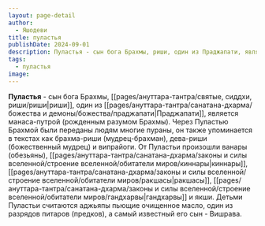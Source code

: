 ```yaml
---
layout: page-detail
author:
  - Яшодеви
title: пуластья
publishDate: 2024-09-01
description: Пуластья - сын бога Брахмы, риши, один из Праджапати, является манаса-путрой (рожденным разумом Брахмы). Через Пуластью Брахмой были переданы людям многие пураны, он также упоминается в текстах как брахма-риши (мудрец-брахман), дева-риши (божественный мудрец) и випрайоги.
tags:
  - пуластья
image:
---
```

**Пуластья** - сын бога Брахмы, [[pages/ануттара-тантра/святые, сиддхи, риши/риши|риши]], один из [[pages/ануттара-тантра/санатана-дхарма/божества и демоны/божества/праджапати|Праджапати]], является манаса-путрой (рожденным разумом Брахмы). Через Пуластью Брахмой были переданы людям многие пураны, он также упоминается в текстах как брахма-риши (мудрец-брахман), дева-риши (божественный мудрец) и випрайоги. От Пуластьи произошли ванары (обезьяны), [[pages/ануттара-тантра/санатана-дхарма/законы и силы вселенной/строение вселенной/обитатели миров/киннары|киннары]], [[pages/ануттара-тантра/санатана-дхарма/законы и силы вселенной/строение вселенной/обитатели миров/ракшасы|ракшасы]], [[pages/ануттара-тантра/санатана-дхарма/законы и силы вселенной/строение вселенной/обитатели миров/гандхарвы|гандхарвы]] и якши. Детьми Пуластьи считаются аджьяпы пьющие очищенное масло, один из разрядов питаров (предков), а самый известный его сын - Вишрава.


